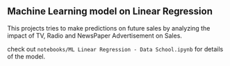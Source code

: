 ## Machine Learning model on Linear Regression

This projects tries to make predictions on future sales by analyzing
the impact of TV, Radio and NewsPaper Advertisement on Sales.

check out `notebooks/ML Linear Regression - Data School.ipynb` for
details of the model.